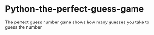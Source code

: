 # Python-the-perfect-guess-game
The perfect guess number game shows how many guesses you take to guess the number 

